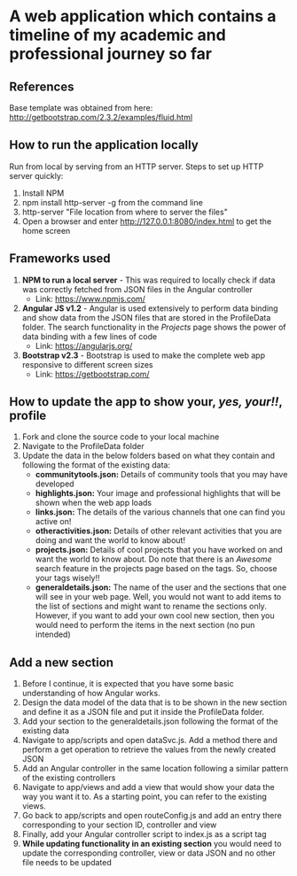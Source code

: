# A web application which contains a timeline of my academic and professional journey so far #

## References ##
Base template was obtained from here: http://getbootstrap.com/2.3.2/examples/fluid.html


## How to run the application locally ##
Run from local by serving from an HTTP server.
Steps to set up HTTP server quickly:

1. Install NPM
2. npm install http-server -g from the command line
3. http-server "File location from where to server the files"
4. Open a browser and enter  http://127.0.0.1:8080/index.html to get the home screen

## Frameworks used ##
1. **NPM to run a local server** - This was required to locally check if data was correctly fetched from JSON files in the Angular controller
   * Link: https://www.npmjs.com/
2. **Angular JS v1.2** - Angular is used extensively to perform data binding and show data from the JSON files that are stored in the ProfileData folder. 
   The search functionality in the *Projects* page shows the power of data binding with a few lines of code
   * Link: https://angularjs.org/
3. **Bootstrap v2.3** - Bootstrap is used to make the complete web app responsive to different screen sizes
   * Link: https://getbootstrap.com/

## How to update the app to show your, *yes, your!!*, profile
1. Fork and clone the source code to your local machine
2. Navigate to the ProfileData folder
3. Update the data in the below folders based on what they contain and following the format of the existing data:
   * **communitytools.json:** Details of community tools that you may have developed
   * **highlights.json:** Your image and professional highlights that will be shown when the web app loads
   * **links.json:** The details of the various channels that one can find you active on!
   * **otheractivities.json:** Details of other relevant activities that you are doing and want the world to know about!
   * **projects.json:** Details of cool projects that you have worked on and want the world to know about. Do note that there is an *Awesome* search feature in the projects page based on the tags.
     So, choose your tags wisely!!
   * **generaldetails.json:** The name of the user and the sections that one will see in your web page. Well, you would not want to add items to the list of sections and might want to rename the sections only.
     However, if you want to add your own cool new section, then you would need to perform the items in the next section (no pun intended)
	 
## Add a new section ##
1. Before I continue, it is expected that you have some basic understanding of how Angular works.
2. Design the data model of the data that is to be shown in the new section and define it as a JSON file and put it inside the ProfileData folder.
3. Add your section to the generaldetails.json following the format of the existing data
4. Navigate to app/scripts and open dataSvc.js. Add a method there and perform a get operation to retrieve the values from the newly created JSON
5. Add an Angular controller in the same location following a similar pattern of the existing controllers
6. Navigate to app/views and add a view that would show your data the way you want it to. As a starting point, you can refer to the existing views.
7. Go back to app/scripts and open routeConfig.js and add an entry there corresponding to your section ID, controller and view
8. Finally, add your Angular controller script to index.js as a script tag
9. **While updating functionality in an existing section** you would need to update the corresponding controller, view or data JSON and no other file needs to be updated
